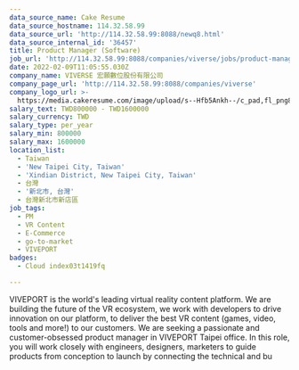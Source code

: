 ```yaml
---
data_source_name: Cake Resume
data_source_hostname: 114.32.58.99
data_source_url: 'http://114.32.58.99:8088/newq8.html'
data_source_internal_id: '36457'
title: Product Manager (Software)
job_url: 'http://114.32.58.99:8088/companies/viverse/jobs/product-manager-software'
date: 2022-02-09T11:05:55.030Z
company_name: VIVERSE 宏願數位股份有限公司
company_page_url: 'http://114.32.58.99:8088/companies/viverse'
company_logo_url: >-
  https://media.cakeresume.com/image/upload/s--Hfb5Ankh--/c_pad,fl_png8,h_200,w_200/v1658906546/p2ruzcprxlhab4ckdnlj.png
salary_text: TWD800000 - TWD1600000
salary_currency: TWD
salary_type: per_year
salary_min: 800000
salary_max: 1600000
location_list:
  - Taiwan
  - 'New Taipei City, Taiwan'
  - 'Xindian District, New Taipei City, Taiwan'
  - 台灣
  - '新北市, 台灣'
  - 台灣新北市新店區
job_tags:
  - PM
  - VR Content
  - E-Commerce
  - go-to-market
  - VIVEPORT
badges:
  - Cloud index03t1419fq

---
```


VIVEPORT is the world's leading virtual reality content platform. We are building the future of the VR ecosystem, we work with developers to drive innovation on our platform, to deliver the best VR content (games, video, tools and more!) to our customers. We are seeking a passionate and customer-obsessed product manager in VIVEPORT Taipei office. In this role, you will work closely with engineers, designers, marketers to guide products from conception to launch by connecting the technical and bu